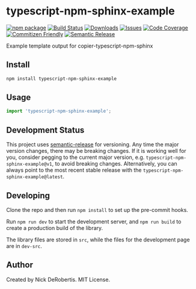 # typescript-npm-sphinx-example

[![npm package][npm-img]][npm-url]
[![Build Status][build-img]][build-url]
[![Downloads][downloads-img]][downloads-url]
[![Issues][issues-img]][issues-url]
[![Code Coverage][codecov-img]][codecov-url]
[![Commitizen Friendly][commitizen-img]][commitizen-url]
[![Semantic Release][semantic-release-img]][semantic-release-url]

Example template output for copier-typescript-npm-sphinx

## Install

```bash
npm install typescript-npm-sphinx-example
```

## Usage

```ts
import 'typescript-npm-sphinx-example';
```

## Development Status

This project uses [semantic-release](https://github.com/semantic-release/semantic-release) for versioning.
Any time the major version changes, there may be breaking changes. If it is working well for you, consider
pegging to the current major version, e.g. `typescript-npm-sphinx-example@v1`, to avoid breaking changes. Alternatively,
you can always point to the most recent stable release with the `typescript-npm-sphinx-example@latest`.

## Developing

Clone the repo and then run `npm install` to set up the pre-commit hooks.

Run `npm run dev` to start the development server, and `npm run build` to create a production build
of the library.

The library files are stored in `src`, while the files for the development page are in `dev-src`.

## Author

Created by Nick DeRobertis. MIT License.

[build-img]:https://github.com/nickderobertis/typescript-npm-sphinx-example/actions/workflows/release.yml/badge.svg
[build-url]:https://github.com/nickderobertis/typescript-npm-sphinx-example/actions/workflows/release.yml
[downloads-img]:https://img.shields.io/npm/dt/typescript-npm-sphinx-example
[downloads-url]:https://www.npmtrends.com/typescript-npm-sphinx-example
[npm-img]:https://img.shields.io/npm/v/typescript-npm-sphinx-example
[npm-url]:https://www.npmjs.com/package/typescript-npm-sphinx-example
[issues-img]:https://img.shields.io/github/issues/nickderobertis/typescript-npm-sphinx-example
[issues-url]:https://github.com/nickderobertis/typescript-npm-sphinx-example/issues
[codecov-img]:https://codecov.io/gh/nickderobertis/typescript-npm-sphinx-example/branch/main/graph/badge.svg
[codecov-url]:https://codecov.io/gh/nickderobertis/typescript-npm-sphinx-example
[semantic-release-img]:https://img.shields.io/badge/%20%20%F0%9F%93%A6%F0%9F%9A%80-semantic--release-e10079.svg
[semantic-release-url]:https://github.com/semantic-release/semantic-release
[commitizen-img]:https://img.shields.io/badge/commitizen-friendly-brightgreen.svg
[commitizen-url]:http://commitizen.github.io/cz-cli/
